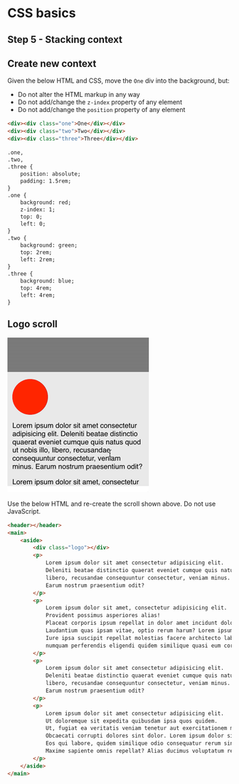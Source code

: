 # CSS basics

## Step 5 - Stacking context

## Create new context

Given the below HTML and CSS, move the `One` div into the background, but:

- Do not alter the HTML markup in any way
- Do not add/change the `z-index` property of any element
- Do not add/change the `position` property of any element

```html
<div><div class="one">One</div></div>
<div><div class="two">Two</div></div>
<div><div class="three">Three</div></div>
```

```
.one,
.two,
.three {
	position: absolute;
	padding: 1.5rem;
}
.one {
	background: red;
	z-index: 1;
	top: 0;
	left: 0;
}
.two {
	background: green;
	top: 2rem;
	left: 2rem;
}
.three {
	background: blue;
	top: 4rem;
	left: 4rem;
}
```

## Logo scroll

<img src="https://github.com/Thinkmill-learning-paths/css-basics/blob/main/assets/logo-scroll.gif" width="318px" alt="An animation showing how the scroll behaves">

Use the below HTML and re-create the scroll shown above. Do not use JavaScript.

```html
<header></header>
<main>
	<aside>
		<div class="logo"></div>
		<p>
			Lorem ipsum dolor sit amet consectetur adipisicing elit.
			Deleniti beatae distinctio quaerat eveniet cumque quis natus quod ut nobis illo,
			libero, recusandae consequuntur consectetur, veniam minus.
			Earum nostrum praesentium odit?
		</p>
		<p>
			Lorem ipsum dolor sit amet, consectetur adipisicing elit.
			Provident possimus asperiores alias!
			Placeat corporis ipsum repellat in dolor amet incidunt dolorum, accusamus ab!
			Laudantium quas ipsam vitae, optio rerum harum? Lorem ipsum dolor sit amet, consectetur adipisicing elit.
			Iure ipsa suscipit repellat molestias facere architecto labore a, rem impedit voluptates sed officiis,
			numquam perferendis eligendi quidem similique quasi eum corporis.
		</p>
		<p>
			Lorem ipsum dolor sit amet consectetur adipisicing elit.
			Deleniti beatae distinctio quaerat eveniet cumque quis natus quod ut nobis illo,
			libero, recusandae consequuntur consectetur, veniam minus.
			Earum nostrum praesentium odit?
		</p>
		<p>
			Lorem ipsum dolor sit amet consectetur adipisicing elit.
			Ut doloremque sit expedita quibusdam ipsa quos quidem.
			Ut, fugiat ea veritatis veniam tenetur aut exercitationem maiores.
			Obcaecati corrupti dolores sint dolor. Lorem ipsum dolor sit amet consectetur adipisicing elit.
			Eos qui labore, quidem similique odio consequatur rerum sint autem?
			Maxime sapiente omnis repellat? Alias ducimus voluptatum rem distinctio vitae deleniti repellendus?
		</p>
	</aside>
</main>
```
